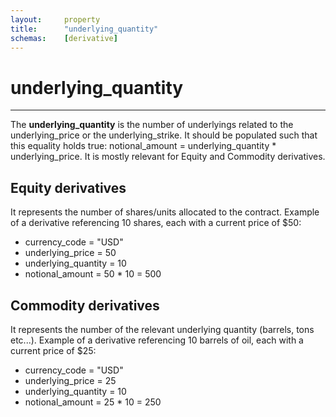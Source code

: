 ```yaml
---
layout:     property
title:      "underlying_quantity"
schemas:    [derivative]
---
```


# underlying_quantity

---

The **underlying_quantity** is the number of underlyings related to the underlying_price or the underlying_strike.
It should be populated such that this equality holds true: notional_amount = underlying_quantity * underlying_price.
It is mostly relevant for Equity and Commodity derivatives.

## Equity derivatives
It represents the number of shares/units allocated to the contract.
Example of a derivative referencing 10 shares, each with a current price of $50:
* currency_code = "USD"
* underlying_price = 50
* underlying_quantity = 10
* notional_amount = 50 * 10 = 500

## Commodity derivatives
It represents the number of the relevant underlying quantity (barrels, tons etc...).
Example of a derivative referencing 10 barrels of oil, each with a current price of $25:
* currency_code = "USD"
* underlying_price = 25
* underlying_quantity = 10
* notional_amount = 25 * 10 = 250
